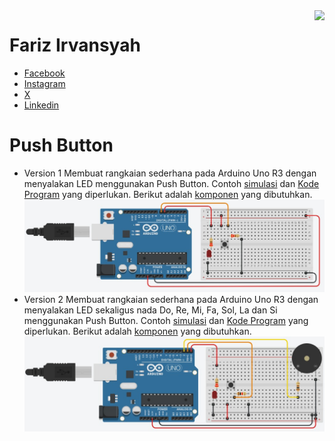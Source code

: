 <img src="https://content.arduino.cc/website/Arduino_logo_teal.svg" height="100" align="right" />

# Fariz Irvansyah

- [Facebook](https://www.facebook.com/farizirvansyah) 
- [Instagram](https://www.instagram.com/farizirvansyah/)
- [X](https://twitter.com/farizirvansyah)
- [Linkedin](https://www.linkedin.com/in/farizirvansyah/)

# Push Button
- Version 1
Membuat rangkaian sederhana pada Arduino Uno R3 dengan menyalakan LED menggunakan Push Button. Contoh [simulasi](https://www.tinkercad.com/things/29S2wUtBkVX-push-button-v1?sharecode=QKKGz29hp5OMlif2V8I2-XmSqpCpl578Q9EvitA-Au4) dan [Kode Program](/Advance%20LED/Push%20Button/V1/V1.ino) yang diperlukan. Berikut adalah [komponen](/Advance%LED/Push%Button/V1/V1.csv) yang dibutuhkan.
![](/Advance%20LED/Push%20Button/V1/V1.png)
- Version 2
Membuat rangkaian sederhana pada Arduino Uno R3 dengan menyalakan LED sekaligus nada Do, Re, Mi, Fa, Sol, La dan Si menggunakan Push Button. Contoh [simulasi](https://www.tinkercad.com/things/0PtVWUsNuts-push-button-v2?sharecode=nQZbNQOp1Gxd30Oirw7t_K9n3lb15Ohgua7l-GMe2j0) dan [Kode Program](/Advance%20LED/Push%20Button/V2/V2.ino) yang diperlukan. Berikut adalah [komponen](/Advance%LED/Push%Button/V2/V2.csv) yang dibutuhkan.
![](/Advance%20LED/Push%20Button/V2/V2.png)
